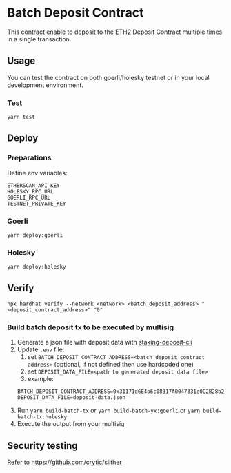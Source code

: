 # Batch Deposit Contract

This contract enable to deposit to the ETH2 Deposit Contract multiple times in a single transaction.

## Usage

You can test the contract on both goerli/holesky testnet or in your local development environment.

### Test

```
yarn test
```

## Deploy

### Preparations

Define env variables:
```
ETHERSCAN_API_KEY
HOLESKY_RPC_URL
GOERLI_RPC_URL
TESTNET_PRIVATE_KEY
```

### Goerli

```
yarn deploy:goerli
```

### Holesky

```shell
yarn deploy:holesky
```

## Verify

`npx hardhat verify --network <network> <batch_deposit_address> "<deposit_contract_address>" "0"`

### Build batch deposit tx to be executed by multisig

1. Generate a json file with deposit data
   with [staking-deposit-cli](https://github.com/ethereum/staking-deposit-cli)
2. Update `.env` file:
    1. set `BATCH_DEPOSIT_CONTRACT_ADDRESS=<batch deposit contract address>` (optional, if not
       defined then use hardcoded one)
    2. set `DEPOSIT_DATA_FILE=<path to generated deposit data file>`
    3. example:
   ```
   BATCH_DEPOSIT_CONTRACT_ADDRESS=0x31171d6E4b6c08317A0047331e0C2B28b28e5dfe
   DEPOSIT_DATA_FILE=deposit-data.json
   ```
4. Run `yarn build-batch-tx` or `yarn build-batch-yx:goerli` or `yarn build-batch-tx:holesky`
5. Execute the output from your multisig

## Security testing

Refer to https://github.com/crytic/slither
